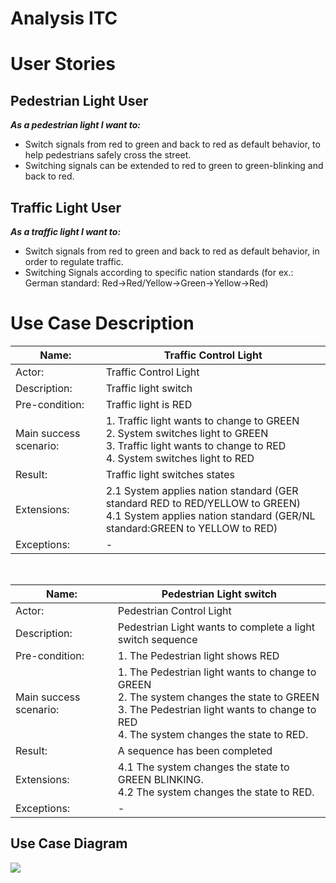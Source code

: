 # Analysis ITC



<h1>User Stories</h1>

## Pedestrian Light User

<b><i>As a pedestrian light I want to:</i></b>

* Switch signals from red to green and back to red as default behavior, to help pedestrians safely cross the street.
* Switching signals can be extended to red to green to green-blinking and back to red.

## Traffic Light User

<b><i>As a traffic light I want to:</i></b>

* Switch signals from red to green and back to red as default behavior, in order to regulate traffic.
* Switching Signals according to specific nation standards (for ex.: German standard: Red->Red/Yellow->Green->Yellow->Red)

<h1>Use Case Description</h1>

| Name: | Traffic Control Light|
|-|-|
| Actor: | Traffic Control Light |
| Description: | Traffic light switch |
| Pre-condition: | Traffic light is RED |
| Main success scenario: | 1. Traffic light wants to change to GREEN<br>2. System switches light to GREEN <br>3. Traffic light wants to change to RED<br>4. System switches light to RED|
| Result: | Traffic light switches states|
| Extensions: | 2.1 System applies nation standard (GER standard RED to RED/YELLOW to GREEN)<br> 4.1 System applies nation standard (GER/NL standard:GREEN to YELLOW to RED)<br>
| Exceptions: | - |

<br>

| Name: | Pedestrian Light switch |
|-|-|
| Actor: | Pedestrian Control Light|
| Description: | Pedestrian Light wants to complete a light switch sequence  |
| Pre-condition: | 1. The Pedestrian light shows RED|
| Main success scenario: | 1. The Pedestrian light wants to change to GREEN <br>2. The system changes the state to GREEN <br>3. The Pedestrian light wants to change to RED <br>4. The system changes the state to RED. |
| Result: | A sequence has been completed |
| Extensions: | 4.1 The system changes the state to GREEN BLINKING.<br> 4.2 The system changes the state to RED. |
| Exceptions: | - |

## Use Case Diagram
<img src = https://github.com/FontysVenlo/intelligent-traffic-control-prj3-g13-itc/blob/main/Analysis/UseCaseDiagram/PRJ3-UseCaseDiagram-TCL.svg>
